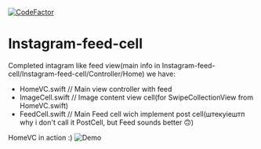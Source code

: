 [![CodeFactor](https://www.codefactor.io/repository/github/prefect1109/instagram-feed-cell/badge)](https://www.codefactor.io/repository/github/prefect1109/instagram-feed-cell)

# Instagram-feed-cell

Completed intagram like feed view(main info in Instagram-feed-cell/Instagram-feed-cell/Controller/Home)
we have:
- HomeVC.swift // Main view controller with feed
- ImageCell.swift // Image content view cell(for SwipeCollectionView from HomeVC.swift)
- FeedCell.swift // Main Feed cell wich implement post cell(штекуіештп why i don't call it PostCell, but Feed sounds better 🙃)


HomeVC in action :)
![Demo](/Readme-Resources/demo.gif "DemoGif")
